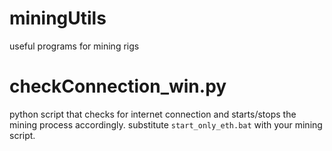# miningUtils
useful programs for mining rigs

# checkConnection_win.py
python script that checks for internet connection and starts/stops the mining process accordingly. substitute `start_only_eth.bat` with your mining script.
